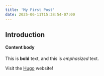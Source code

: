 ```yaml
---
title: 'My First Post'
date: 2025-06-11T15:38:54-07:00
---
```


## Introduction

#### Content body
This is **bold** text, and this is *emphasized* text.

Visit the [Hugo](https://gohugo.io) website!

